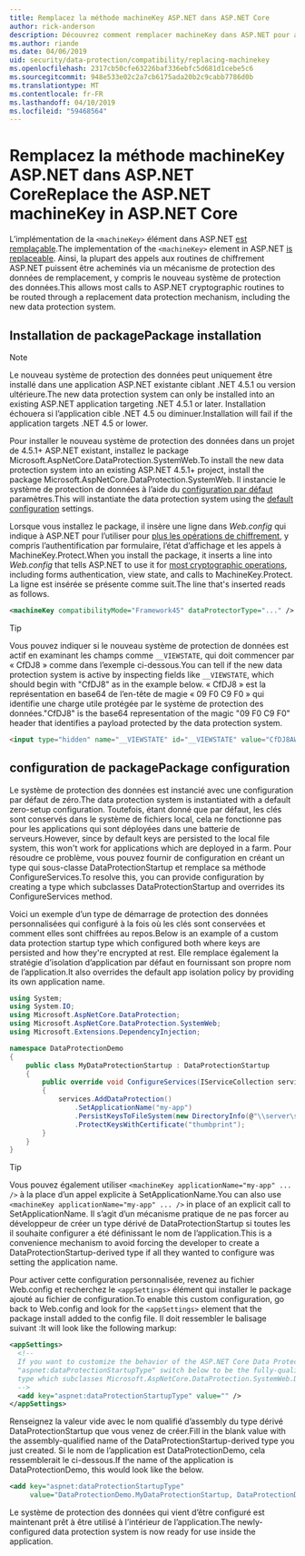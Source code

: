 ```yaml
---
title: Remplacez la méthode machineKey ASP.NET dans ASP.NET Core
author: rick-anderson
description: Découvrez comment remplacer machineKey dans ASP.NET pour autoriser l’utilisation d’un système de protection de données nouvelle et plus sûre.
ms.author: riande
ms.date: 04/06/2019
uid: security/data-protection/compatibility/replacing-machinekey
ms.openlocfilehash: 2317cb50cfe63226baf336ebfc5d681d1cebe5c6
ms.sourcegitcommit: 948e533e02c2a7cb6175ada20b2c9cabb7786d0b
ms.translationtype: MT
ms.contentlocale: fr-FR
ms.lasthandoff: 04/10/2019
ms.locfileid: "59468564"
---
```

# <a name="replace-the-aspnet-machinekey-in-aspnet-core"></a><span data-ttu-id="ee3bf-103">Remplacez la méthode machineKey ASP.NET dans ASP.NET Core</span><span class="sxs-lookup"><span data-stu-id="ee3bf-103">Replace the ASP.NET machineKey in ASP.NET Core</span></span>

<a name="compatibility-replacing-machinekey"></a>

<span data-ttu-id="ee3bf-104">L’implémentation de la `<machineKey>` élément dans ASP.NET [est remplaçable](https://blogs.msdn.microsoft.com/webdev/2012/10/23/cryptographic-improvements-in-asp-net-4-5-pt-2/).</span><span class="sxs-lookup"><span data-stu-id="ee3bf-104">The implementation of the `<machineKey>` element in ASP.NET [is replaceable](https://blogs.msdn.microsoft.com/webdev/2012/10/23/cryptographic-improvements-in-asp-net-4-5-pt-2/).</span></span> <span data-ttu-id="ee3bf-105">Ainsi, la plupart des appels aux routines de chiffrement ASP.NET puissent être acheminés via un mécanisme de protection des données de remplacement, y compris le nouveau système de protection des données.</span><span class="sxs-lookup"><span data-stu-id="ee3bf-105">This allows most calls to ASP.NET cryptographic routines to be routed through a replacement data protection mechanism, including the new data protection system.</span></span>

## <a name="package-installation"></a><span data-ttu-id="ee3bf-106">Installation de package</span><span class="sxs-lookup"><span data-stu-id="ee3bf-106">Package installation</span></span>

> [!NOTE]
> <span data-ttu-id="ee3bf-107">Le nouveau système de protection des données peut uniquement être installé dans une application ASP.NET existante ciblant .NET 4.5.1 ou version ultérieure.</span><span class="sxs-lookup"><span data-stu-id="ee3bf-107">The new data protection system can only be installed into an existing ASP.NET application targeting .NET 4.5.1 or later.</span></span> <span data-ttu-id="ee3bf-108">Installation échouera si l’application cible .NET 4.5 ou diminuer.</span><span class="sxs-lookup"><span data-stu-id="ee3bf-108">Installation will fail if the application targets .NET 4.5 or lower.</span></span>

<span data-ttu-id="ee3bf-109">Pour installer le nouveau système de protection des données dans un projet de 4.5.1+ ASP.NET existant, installez le package Microsoft.AspNetCore.DataProtection.SystemWeb.</span><span class="sxs-lookup"><span data-stu-id="ee3bf-109">To install the new data protection system into an existing ASP.NET 4.5.1+ project, install the package Microsoft.AspNetCore.DataProtection.SystemWeb.</span></span> <span data-ttu-id="ee3bf-110">Il instancie le système de protection de données à l’aide du [configuration par défaut](xref:security/data-protection/configuration/default-settings) paramètres.</span><span class="sxs-lookup"><span data-stu-id="ee3bf-110">This will instantiate the data protection system using the [default configuration](xref:security/data-protection/configuration/default-settings) settings.</span></span>

<span data-ttu-id="ee3bf-111">Lorsque vous installez le package, il insère une ligne dans *Web.config* qui indique à ASP.NET pour l’utiliser pour [plus les opérations de chiffrement](https://blogs.msdn.microsoft.com/webdev/2012/10/23/cryptographic-improvements-in-asp-net-4-5-pt-2/), y compris l’authentification par formulaire, l’état d’affichage et les appels à MachineKey.Protect.</span><span class="sxs-lookup"><span data-stu-id="ee3bf-111">When you install the package, it inserts a line into *Web.config* that tells ASP.NET to use it for [most cryptographic operations](https://blogs.msdn.microsoft.com/webdev/2012/10/23/cryptographic-improvements-in-asp-net-4-5-pt-2/), including forms authentication, view state, and calls to MachineKey.Protect.</span></span> <span data-ttu-id="ee3bf-112">La ligne est insérée se présente comme suit.</span><span class="sxs-lookup"><span data-stu-id="ee3bf-112">The line that's inserted reads as follows.</span></span>

```xml
<machineKey compatibilityMode="Framework45" dataProtectorType="..." />
```

>[!TIP]
> <span data-ttu-id="ee3bf-113">Vous pouvez indiquer si le nouveau système de protection de données est actif en examinant les champs comme `__VIEWSTATE`, qui doit commencer par « CfDJ8 » comme dans l’exemple ci-dessous.</span><span class="sxs-lookup"><span data-stu-id="ee3bf-113">You can tell if the new data protection system is active by inspecting fields like `__VIEWSTATE`, which should begin with "CfDJ8" as in the example below.</span></span> <span data-ttu-id="ee3bf-114">« CfDJ8 » est la représentation en base64 de l’en-tête de magie « 09 F0 C9 F0 » qui identifie une charge utile protégée par le système de protection des données.</span><span class="sxs-lookup"><span data-stu-id="ee3bf-114">"CfDJ8" is the base64 representation of the magic "09 F0 C9 F0" header that identifies a payload protected by the data protection system.</span></span>

```html
<input type="hidden" name="__VIEWSTATE" id="__VIEWSTATE" value="CfDJ8AWPr2EQPTBGs3L2GCZOpk...">
```

## <a name="package-configuration"></a><span data-ttu-id="ee3bf-115">configuration de package</span><span class="sxs-lookup"><span data-stu-id="ee3bf-115">Package configuration</span></span>

<span data-ttu-id="ee3bf-116">Le système de protection des données est instancié avec une configuration par défaut de zéro.</span><span class="sxs-lookup"><span data-stu-id="ee3bf-116">The data protection system is instantiated with a default zero-setup configuration.</span></span> <span data-ttu-id="ee3bf-117">Toutefois, étant donné que par défaut, les clés sont conservés dans le système de fichiers local, cela ne fonctionne pas pour les applications qui sont déployées dans une batterie de serveurs.</span><span class="sxs-lookup"><span data-stu-id="ee3bf-117">However, since by default keys are persisted to the local file system, this won't work for applications which are deployed in a farm.</span></span> <span data-ttu-id="ee3bf-118">Pour résoudre ce problème, vous pouvez fournir de configuration en créant un type qui sous-classe DataProtectionStartup et remplace sa méthode ConfigureServices.</span><span class="sxs-lookup"><span data-stu-id="ee3bf-118">To resolve this, you can provide configuration by creating a type which subclasses DataProtectionStartup and overrides its ConfigureServices method.</span></span>

<span data-ttu-id="ee3bf-119">Voici un exemple d’un type de démarrage de protection des données personnalisées qui configuré à la fois où les clés sont conservées et comment elles sont chiffrées au repos.</span><span class="sxs-lookup"><span data-stu-id="ee3bf-119">Below is an example of a custom data protection startup type which configured both where keys are persisted and how they're encrypted at rest.</span></span> <span data-ttu-id="ee3bf-120">Elle remplace également la stratégie d’isolation d’application par défaut en fournissant son propre nom de l’application.</span><span class="sxs-lookup"><span data-stu-id="ee3bf-120">It also overrides the default app isolation policy by providing its own application name.</span></span>

```csharp
using System;
using System.IO;
using Microsoft.AspNetCore.DataProtection;
using Microsoft.AspNetCore.DataProtection.SystemWeb;
using Microsoft.Extensions.DependencyInjection;

namespace DataProtectionDemo
{
    public class MyDataProtectionStartup : DataProtectionStartup
    {
        public override void ConfigureServices(IServiceCollection services)
        {
            services.AddDataProtection()
                .SetApplicationName("my-app")
                .PersistKeysToFileSystem(new DirectoryInfo(@"\\server\share\myapp-keys\"))
                .ProtectKeysWithCertificate("thumbprint");
        }
    }
}
```

>[!TIP]
> <span data-ttu-id="ee3bf-121">Vous pouvez également utiliser `<machineKey applicationName="my-app" ... />` à la place d’un appel explicite à SetApplicationName.</span><span class="sxs-lookup"><span data-stu-id="ee3bf-121">You can also use `<machineKey applicationName="my-app" ... />` in place of an explicit call to SetApplicationName.</span></span> <span data-ttu-id="ee3bf-122">Il s’agit d’un mécanisme pratique de ne pas forcer au développeur de créer un type dérivé de DataProtectionStartup si toutes les il souhaite configurer a été définissant le nom de l’application.</span><span class="sxs-lookup"><span data-stu-id="ee3bf-122">This is a convenience mechanism to avoid forcing the developer to create a DataProtectionStartup-derived type if all they wanted to configure was setting the application name.</span></span>

<span data-ttu-id="ee3bf-123">Pour activer cette configuration personnalisée, revenez au fichier Web.config et recherchez le `<appSettings>` élément qui installer le package ajouté au fichier de configuration.</span><span class="sxs-lookup"><span data-stu-id="ee3bf-123">To enable this custom configuration, go back to Web.config and look for the `<appSettings>` element that the package install added to the config file.</span></span> <span data-ttu-id="ee3bf-124">Il doit ressembler le balisage suivant :</span><span class="sxs-lookup"><span data-stu-id="ee3bf-124">It will look like the following markup:</span></span>

```xml
<appSettings>
  <!--
  If you want to customize the behavior of the ASP.NET Core Data Protection stack, set the
  "aspnet:dataProtectionStartupType" switch below to be the fully-qualified name of a
  type which subclasses Microsoft.AspNetCore.DataProtection.SystemWeb.DataProtectionStartup.
  -->
  <add key="aspnet:dataProtectionStartupType" value="" />
</appSettings>
```

<span data-ttu-id="ee3bf-125">Renseignez la valeur vide avec le nom qualifié d’assembly du type dérivé DataProtectionStartup que vous venez de créer.</span><span class="sxs-lookup"><span data-stu-id="ee3bf-125">Fill in the blank value with the assembly-qualified name of the DataProtectionStartup-derived type you just created.</span></span> <span data-ttu-id="ee3bf-126">Si le nom de l’application est DataProtectionDemo, cela ressemblerait le ci-dessous.</span><span class="sxs-lookup"><span data-stu-id="ee3bf-126">If the name of the application is DataProtectionDemo, this would look like the below.</span></span>

```xml
<add key="aspnet:dataProtectionStartupType"
     value="DataProtectionDemo.MyDataProtectionStartup, DataProtectionDemo" />
```

<span data-ttu-id="ee3bf-127">Le système de protection des données qui vient d’être configuré est maintenant prêt à être utilisé à l’intérieur de l’application.</span><span class="sxs-lookup"><span data-stu-id="ee3bf-127">The newly-configured data protection system is now ready for use inside the application.</span></span>
